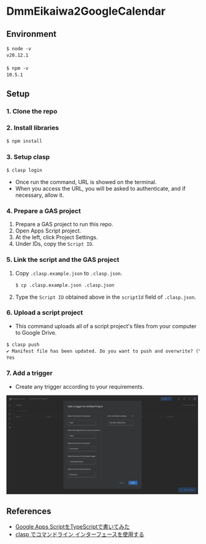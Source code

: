 # DmmEikaiwa2GoogleCalendar

## Environment

```txt
$ node -v
v20.12.1

$ npm -v
10.5.1
```

## Setup

### 1. Clone the repo

### 2. Install libraries

```txt
$ npm install
```

### 3. Setup clasp

```txt
$ clasp login
```

- Once run the command, URL is showed on the terminal.
- When you access the URL, you will be asked to authenticate, and if necessary, allow it.

### 4. Prepare a GAS project

1. Prepare a GAS project to run this repo.
1. Open Apps Script project.
1. At the left, click Project Settings.
1. Under IDs, copy the `Script ID`.

### 5. Link the script and the GAS project

1. Copy `.clasp.example.json` to `.clasp.json`.

    ```txt
    $ cp .clasp.example.json .clasp.json
    ```

1. Type the `Script ID` obtained above in the `scriptId` field of `.clasp.json`.

### 6. Upload a script project

- This command uploads all of a script project's files from your computer to Google Drive.

```txt
$ clasp push
✔ Manifest file has been updated. Do you want to push and overwrite? (Yes/No)
Yes
```

### 7. Add a trigger

- Create any trigger according to your requirements.

<img src=/image/trigger.png width= "500px" >

## References

- [Google Apps ScriptをTypeScriptで書いてみた](https://dev.classmethod.jp/articles/ts2gas/)
- [clasp でコマンドライン インターフェースを使用する](https://developers.google.com/apps-script/guides/clasp?hl=ja#create_a_new_apps_script_project)
